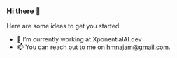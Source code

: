 ### Hi there 👋


Here are some ideas to get you started: 

- 🔭 I’m currently working at XponentialAI.dev
- 📫 You can reach out to me on hmnajam@gmail.com.
